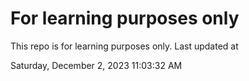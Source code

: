 # For learning purposes only
This repo is for learning purposes only.
Last updated at

Saturday, December 2, 2023 11:03:32 AM

